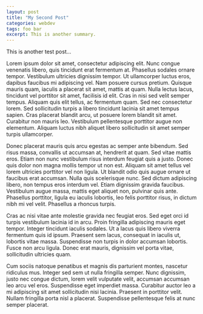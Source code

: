 ```yaml
---
layout: post
title: "My Second Post"
categories: webdev
tags: foo bar
excerpt: This is another summary.
---
```


This is another test post...

Lorem ipsum dolor sit amet, consectetur adipiscing elit. Nunc congue venenatis libero, quis tincidunt erat fermentum at. Phasellus sodales ornare tempor. Vestibulum ultricies dignissim tempor. Ut ullamcorper luctus eros, dapibus faucibus mi adipiscing vel. Nam posuere cursus pretium. Quisque mauris quam, iaculis a placerat sit amet, mattis at quam. Nulla lectus lacus, tincidunt vel porttitor sit amet, facilisis id elit. Cras in nisi sed velit semper tempus. Aliquam quis elit tellus, ac fermentum quam. Sed nec consectetur lorem. Sed sollicitudin turpis a libero tincidunt lacinia sit amet tempus sapien. Cras placerat blandit arcu, ut posuere lorem blandit sit amet. Curabitur non mauris leo. Vestibulum pellentesque porttitor augue non elementum. Aliquam luctus nibh aliquet libero sollicitudin sit amet semper turpis ullamcorper.

Donec placerat mauris quis arcu egestas ac semper ante bibendum. Sed risus massa, convallis ut accumsan at, hendrerit at quam. Sed vitae mattis eros. Etiam non nunc vestibulum risus interdum feugiat quis a justo. Donec quis dolor non magna mollis tempor ut non est. Aliquam sit amet tellus vel lorem ultricies porttitor vel non ligula. Ut blandit odio quis augue ornare ut faucibus erat accumsan. Nulla quis scelerisque nunc. Sed dictum adipiscing libero, non tempus eros interdum vel. Etiam dignissim gravida faucibus. Vestibulum augue massa, mattis eget aliquet non, pulvinar quis ante. Phasellus porttitor, ligula eu iaculis lobortis, leo felis porttitor risus, in dictum nibh mi vel velit. Phasellus a rhoncus turpis.

Cras ac nisi vitae ante molestie gravida nec feugiat eros. Sed eget orci id turpis vestibulum lacinia id in arcu. Proin fringilla adipiscing mauris eget tempor. Integer tincidunt iaculis sodales. Ut a lacus quis libero viverra fermentum quis id ipsum. Praesent sem lacus, consequat in iaculis ut, lobortis vitae massa. Suspendisse non turpis in dolor accumsan lobortis. Fusce non arcu ligula. Donec erat mauris, dignissim vel porta vitae, sollicitudin ultricies quam.

Cum sociis natoque penatibus et magnis dis parturient montes, nascetur ridiculus mus. Integer sed sem ut nulla fringilla semper. Nunc dignissim, justo nec congue dictum, lorem velit vulputate velit, accumsan accumsan leo arcu vel eros. Suspendisse eget imperdiet massa. Curabitur auctor leo a mi adipiscing sit amet sollicitudin nisi lacinia. Praesent in porttitor velit. Nullam fringilla porta nisl a placerat. Suspendisse pellentesque felis at nunc semper placerat.
